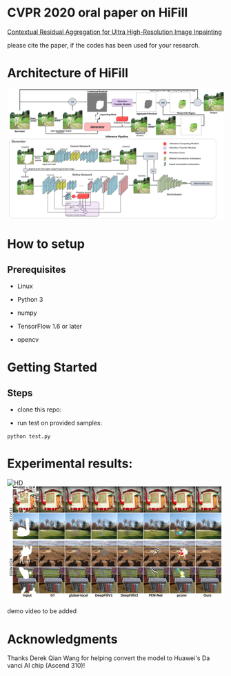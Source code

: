 
 # CVPR 2020 oral paper on HiFill
<a href="">Contextual Residual Aggregation for Ultra High-Resolution Image Inpainting</a>

please cite the paper, if the codes has been used for your research.

# Architecture of HiFill

![architecture](imgs/method.jpg?raw=true)

# How to setup

## Prerequisites

* Linux

* Python 3

* numpy

* TensorFlow 1.6 or later

* opencv

# Getting Started
## Steps

* clone this repo:

* run test on provided samples:

```
python test.py 
```


# Experimental results:

![HD](imgs/hd.jpg?raw=true)
![compare](imgs/compare.jpg?raw=true)

demo video to be added

# Acknowledgments

Thanks Derek Qian Wang for helping convert the model to Huawei's Da vanci AI chip (Ascend 310)!
